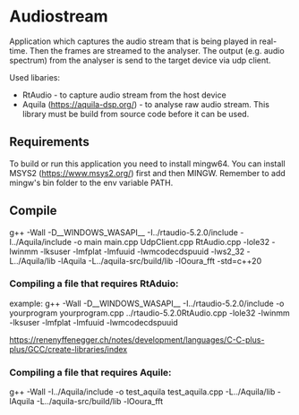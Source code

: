 # Audiostream

Application which captures the audio stream that is being played in real-time. Then the frames are streamed to the analyser. The output (e.g. audio spectrum) from the analyser is send to the target device via udp client.

Used libaries:
* RtAudio - to capture audio stream from the host device
* Aquila (https://aquila-dsp.org/) - to analyse raw audio stream. This library must be build from source code before it can be used.


## Requirements

To build or run this application you need to install mingw64. You can install MSYS2 (https://www.msys2.org/) first and then MINGW. Remember to add mingw's bin folder to the env variable PATH.

## Compile

g++ -Wall -D__WINDOWS_WASAPI__ -I../rtaudio-5.2.0/include -I../Aquila/include -o main main.cpp UdpClient.cpp RtAudio.cpp -lole32 -lwinmm -lksuser -lmfplat -lmfuuid -lwmcodecdspuuid -lws2_32 -L../Aquila/lib -lAquila -L../aquila-src/build/lib -lOoura_fft -std=c++20


### Compiling a file that requires RtAduio:

example:
g++ -Wall -D__WINDOWS_WASAPI__ -I../rtaudio-5.2.0/include -o yourprogram yourprogram.cpp ../rtaudio-5.2.0RtAudio.cpp -lole32 -lwinmm -lksuser -lmfplat -lmfuuid -lwmcodecdspuuid

https://renenyffenegger.ch/notes/development/languages/C-C-plus-plus/GCC/create-libraries/index


### Compiling a file that requires Aquile:

g++ -Wall -I../Aquila/include -o test_aquila test_aquila.cpp -L../Aquila/lib -lAquila -L../aquila-src/build/lib -lOoura_fft

